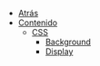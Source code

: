 * <a href="javascript:history.back()">Atrás</a>
* [Contenido](/c/)
  * [CSS](/c/css/)
    * [Background](/c/css/background.md)
    * [Display](/c/css/display.md)
